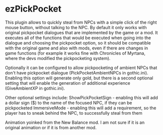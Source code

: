 # ezPickPocket

This plugin allows to quickly steal from NPCs with a simple click of the right mouse button, without talking to the NPC.
By default it only works with original pickpocket dialogues that are implemented by the game or a mod. It executes all of the functions that would be executed when going into the dialogue and choosing the pickpocket option, so it should be compatible with the original game and also with mods, even if there are changes in game functions (for example it works fine with Chronicles of Myrtana, where the devs modified the pickpocketing system).

Optionally it can be configured to allow pickpocketing of ambient NPCs that don't have pickpocket dialogue (PickPocketAmbientNPCs in gothic.ini).
Enabling this option will generate only gold, but there is a second optional setting that will enable the generation of additional experience (GiveAmbientXP in gothic.ini).

Other optional settings include:
ShowPickPocketSign - enabling this will add a dollar sign ($) to the name of the focused NPC, if they can be pickpocketed
ImmersiveMode - enabling this will add a requirement, so the player has to sneak behind the NPC, to successfully steal from them

Animation yoinked from the New Balance mod. I am not sure if it is an original animation or if it is from another mod.